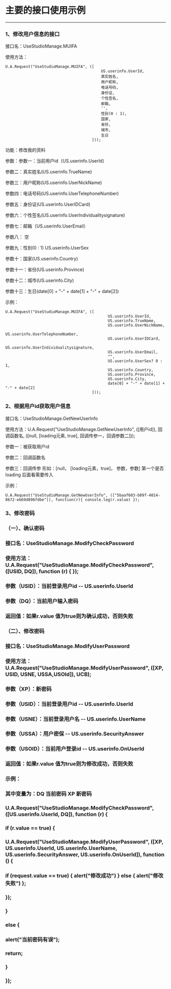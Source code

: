 # 主要的接口使用示例

---

### 1、修改用户信息的接口

接口名：UseStudioManage.MUIFA

使用方法：

```
U.A.Request("UseStudioManage.MUIFA", ([
                                          US.userinfo.UserId, 
                                          真实姓名, 
                                          用户昵称, 
                                          电话号码, 
                                          身份证, 
                                          个性签名, 
                                          邮箱, 
                                          '', 
                                          性别(0 : 1), 
                                          国家, 
                                          省份, 
                                          城市, 
                                          生日
                                      ]));
```

功能：修改我的资料

参数：参数一：当前用户id（US.userinfo.UserId）

参数二：真实姓名\(US.userinfo.TrueName\)

参数三：用户昵称\(US.userinfo.UserNickName\)

参数四：电话号码\(US.userinfo.UserTelephoneNumber\)

参数五：身份证\(US.userinfo.UserIDCard\)

参数六：个性签名\(US.userinfo.UserIndividualitysignature\)

参数七：邮箱（US.userinfo.UserEmail）

参数八： 空

参数九：性别\(0 : 1\) US.userinfo.UserSex

参数十：国家\(US.userinfo.Country\)

参数十一：省份\(US.userinfo.Province\)

参数十二：城市\(US.userinfo.City\)

参数十三：生日\(date\[0\] + "-" + date\[1\] + "-" + date\[2\]\)

示例：

```
U.A.Request("UseStudioManage.MUIFA", ([
                                             US.userinfo.UserId,           
                                             US.userinfo.TrueName, 
                                             US.userinfo.UserNickName,   
                                             US.userinfo.UserTelephoneNumber,    
                                             US.userinfo.UserIDCard,
                                             US.userinfo.UserIndividualitysignature,
                                             US.userinfo.UserEmail,
                                             "", 
                                             US.userinfo.UserSex? 0 : 1,
                                             US.userinfo.Country, 
                                             US.userinfo.Province, 
                                             US.userinfo.City, 
                                             date[0] + "-" + date[1] + "-" + date[2]
                                      ]));
```

### 

### 2、根据用户id获取用户信息

接口名：UseStudioManage.GetNewUserInfo

使用方法：U.A.Request\("UseStudioManage.GetNewUserInfo", \(\[用户id\]\), 回调函数名, \(\[null, \[loading元素, true\], 回调传参一，回调参数二\]\)\);

参数一：被获取用户id

参数二：回调函数名

参数三：回调传参 形如：\[null， \[loading元素，true\]， 参数，参数\]  第一个是否loading 后面看需要传入

示例：

```
U.A.Request("UseStudioManage.GetNewUserInfo", (["5baaf603-b09f-4014-8672-eb69d896fdbe"]), function(r){ console.log(r.value) });
```

### 

### 3、修改密码

### （一）、确认密码

### 接口名：UseStudioManage.ModifyCheckPassword

### 使用方法：U.A.Request\("UseStudioManage.ModifyCheckPassword", \(\[USID, DQ\]\), function \(r\) { }\);

### 参数（USID）：当前登录用户id  --  US.userinfo.UserId

### 参数（DQ）：当前用户输入密码

### 返回值：如果r.value 值为true则为确认成功，否则失败

### （二）、修改密码

### 接口名：UseStudioManage.ModifyUserPassword

### 使用方法： U.A.Request\("UseStudioManage.ModifyUserPassword", \(\[XP, USID, USNE, USSA,USOId\]\), UCB\);

### 参数（XP）：新密码

### 参数（USID）：当前登录用户id  --  US.userinfo.UserId

### 参数（USNE）：当前登录用户名 -- US.userinfo.UserName

### 参数（USSA）：用户密保 -- US.userinfo.SecurityAnswer

### 参数（USOID）：当前用户登录id -- US.userinfo.OnUserId

### 返回值：如果r.value 值为true则为修改成功，否则失败

### 示例：

### 其中变量为：DQ  当前密码   XP  新密码

### U.A.Request\("UseStudioManage.ModifyCheckPassword", \(\[US.userinfo.UserId, DQ\]\), function \(r\) {

### if \(r.value == true\) {

### U.A.Request\("UseStudioManage.ModifyUserPassword", \(\[XP, US.userinfo.UserId, US.userinfo.UserName, US.userinfo.SecurityAnswer, US.userinfo.OnUserId\]\), function \(\) {

### if \(request.value == true\) { alert\("修改成功"\) } else { alert\("修改失败"\) };

### }\);

### }

### else {

### alert\("当前密码有误"\);

### 

### return;

### }

### }\);



